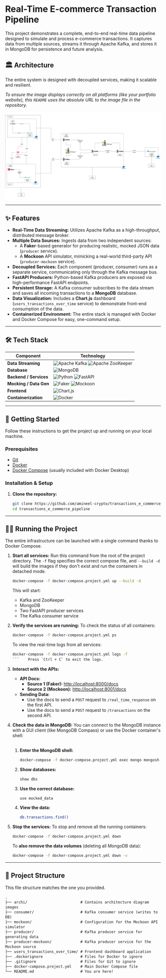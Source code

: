 # Real-Time E-commerce Transaction Pipeline

This project demonstrates a complete, end-to-end real-time data pipeline designed to simulate and process e-commerce transactions. It captures data from multiple sources, streams it through Apache Kafka, and stores it in MongoDB for persistence and future analysis.

## 🏛️ Architecture

The entire system is designed with decoupled services, making it scalable and resilient.

_To ensure the image displays correctly on all platforms (like your portfolio website), this `README` uses the absolute URL to the image file in the repository._

![Project Architecture Diagram](./archi/archi.png)

---

## ✨ Features

-   **Real-Time Data Streaming:** Utilizes Apache Kafka as a high-throughput, distributed message broker.
-   **Multiple Data Sources:** Ingests data from two independent sources:
    -   A **Faker**-based generator for producing realistic, mocked JSON data (`producer` service).
    -   A **Mockoon** API simulator, mimicking a real-world third-party API (`producer-mockoon` service).
-   **Decoupled Services:** Each component (producer, consumer) runs as a separate service, communicating only through the Kafka message bus.
-   **FastAPI Producers:** Python-based Kafka producers are exposed via high-performance FastAPI endpoints.
-   **Persistent Storage:** A Kafka consumer subscribes to the data stream and saves all incoming transactions to a **MongoDB** database.
-   **Data Visualization:** Includes a **Chart.js** dashboard (`users_transactions_over_time` service) to demonstrate front-end consumption of the data.
-   **Containerized Environment:** The entire stack is managed with Docker and Docker Compose for easy, one-command setup.

---

## 🛠️ Tech Stack

| Component            | Technology                                                                                                                                                                                                                                                                |
| -------------------- | ------------------------------------------------------------------------------------------------------------------------------------------------------------------------------------------------------------------------------------------------------------------------- |
| **Data Streaming**     | ![Apache Kafka](https://img.shields.io/badge/Apache%20Kafka-231F20?style=for-the-badge&logo=apachekafka&logoColor=white) ![Apache ZooKeeper](https://img.shields.io/badge/Apache%20ZooKeeper-F39217?style=for-the-badge&logo=apachezookeeper&logoColor=white) |
| **Database**         | ![MongoDB](https://img.shields.io/badge/MongoDB-4EA94B?style=for-the-badge&logo=mongodb&logoColor=white)                                                                                                                                                                 |
| **Backend / Services** | ![Python](https://img.shields.io/badge/Python-3776AB?style=for-the-badge&logo=python&logoColor=white) ![FastAPI](https://img.shields.io/badge/FastAPI-009688?style=for-the-badge&logo=fastapi&logoColor=white)                                                          |
| **Mocking / Data Gen**   | ![Faker](https://img.shields.io/badge/Faker-D22572?style=for-the-badge) ![Mockoon](https://img.shields.io/badge/Mockoon-2563EB?style=for-the-badge&logo=mockoon&logoColor=white)                                                                                         |
| **Frontend**         | ![Chart.js](https://img.shields.io/badge/Chart.js-FF6384?style=for-the-badge&logo=chartdotjs&logoColor=white)                                                                                                                                                             |
| **Containerization**   | ![Docker](https://img.shields.io/badge/Docker-2496ED?style=for-the-badge&logo=docker&logoColor=white)                                                                                                                                                                   |

---

## 🚀 Getting Started

Follow these instructions to get the project up and running on your local machine.

### Prerequisites

-   [Git](https://git-scm.com/)
-   [Docker](https://www.docker.com/products/docker-desktop/)
-   [Docker Compose](https://docs.docker.com/compose/) (usually included with Docker Desktop)

### Installation & Setup

1.  **Clone the repository:**
    ```bash
    git clone https://github.com/amineel-crypto/transactions_e_commerce_pipeline.git
    cd transactions_e_commerce_pipeline
    ```

---

## 🏃‍♀️ Running the Project

The entire infrastructure can be launched with a single command thanks to Docker Compose.

1.  **Start all services:**
    Run this command from the root of the project directory. The `-f` flag specifies the correct compose file, and `--build -d` will build the images if they don't exist and run the containers in detached mode.
    ```bash
    docker-compose -f docker-compose.project.yml up --build -d
    ```
    This will start:
    -   Kafka and ZooKeeper
    -   MongoDB
    -   Two FastAPI producer services
    -   The Kafka consumer service

2.  **Verify the services are running:**
    To check the status of all containers:
    ```bash
    docker-compose -f docker-compose.project.yml ps
    ```
    To view the real-time logs from all services:
    ```bash
    docker-compose -f docker-compose.project.yml logs -f
    ```    Press `Ctrl + C` to exit the logs.

3.  **Interact with the APIs:**
    -   **API Docs:**
        -   **Source 1 (Faker):** [http://localhost:8000/docs](http://localhost:8000/docs)
        -   **Source 2 (Mockoon):** [http://localhost:8001/docs](http://localhost:8001/docs)
    -   **Sending Data:**
        -   Use the docs to send a `POST` request to `/real_time_response` on the first API.
        -   Use the docs to send a `POST` request to `/transactions` on the second API.

4.  **Check the data in MongoDB:**
    You can connect to the MongoDB instance with a GUI client (like MongoDB Compass) or use the Docker container's shell:

    <br>

    1.  **Enter the MongoDB shell:**
        ```bash
        docker-compose -f docker-compose.project.yml exec mongo mongosh
        ```
    2.  **Show databases:**
        ```bash
        show dbs
        ```
    3.  **Use the correct database:**
        ```bash
        use mocked_data
        ```
    4.  **View the data:**
        ```bash
        db.transactions.find()
        ```

5.  **Stop the services:**
    To stop and remove all the running containers:
    ```bash
    docker-compose -f docker-compose.project.yml down
    ```
    To **also remove the data volumes** (deleting all MongoDB data):
    ```bash
    docker-compose -f docker-compose.project.yml down -v
    ```

---

## 📁 Project Structure

This file structure matches the one you provided.

```
.
├── archi/                        # Contains architecture diagram images
├── consumer/                     # Kafka consumer service (writes to DB)
├── mockoon/                      # Configuration for the Mockoon API simulator
├── producer/                     # Kafka producer service for generating data
├── producer-mockoon/             # Kafka producer service for the Mockoon source
├── users_transactions_over_time/ # Frontend dashboard application
├── .dockerignore                 # Files for Docker to ignore
├── .gitignore                    # Files for Git to ignore
├── docker-compose.project.yml    # Main Docker Compose file
└── README.md                     # You are here!
```
